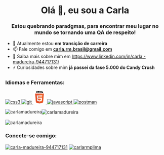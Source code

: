 <h1 align="center">Olá 👋, eu sou a Carla</h1>

<h3 align="center">Estou quebrando paradgmas, para encontrar meu lugar no mundo se tornando uma QA de respeito!</h3>

- 🔭 Atualmente estou **em transição de carreira**
- 📫 Fale comigo em **carla.rm.brasil@gmail.com**
- 📄 Saiba mais sobre mim em [https://www.linkedin.com/in/carla -madureira-944717131/](https://www.linkedin.com/in/carla-madureira-944717131/)
- ⚡ Curiosidades sobre mim **já passei da fase 5.000 do Candy Crush**

<h3 align="left">Idiomas e Ferramentas:</h3>
<p align="left"> <a href="https://www.w3schools.com/css/" target="_blank" rel="noreferrer"> <img src="https://raw.githubusercontent. com/devicons/devicon/master/icons/css3/css3-original-wordmark.svg" alt="css3" width="40" height="40"/> </a> <a href="https:// git-scm.com/" target="_blank" rel="noreferrer"> <img src="https://www.vectorlogo.zone/logos/git-scm/git-scm-icon.svg" alt=" git" width="40" height="40"/> </a> <a href="https://www.w3.org/html/" target="_blank" rel="noreferrer"> <img src ="https://raw.githubusercontent.com/devicons/devicon/master/icons/html5/html5-original-wordmark.svg" alt="html5" width="40" height="40"/> </a> <a href="https:// developer.mozilla.org/en-US/docs/Web/JavaScript" target="_blank" rel="noreferrer"> <img src="https://raw.githubusercontent.com/devicons/devicon/master/icons/ javascript/javascript-original.svg" alt="javascript" width="40" height="40"/> </a> <a href="https://postman.com" target="_blank" rel=" noreferrer"> <img src="https://www.vectorlogo.zone/logos/getpostman/getpostman-icon.svg" alt="postman" width="40" height="40"/> </a></p>

<p><img align="left" src="https://github-readme-stats.vercel.app/api/top-langs?username=carlamadureira&show_icons=true&locale=en&layout=compact" alt="carlamadureira" /> </p>

<p> <img align="center" src="https://github-readme-stats.vercel.app/api?username=carlamadureira&show_icons=true&locale=en" alt="carlamadureira" /> </p>

<p><img align="center" src="https://github-readme-streak-stats.herokuapp.com/?user=carlamadureira&" alt="carlamadureira" /></p>


<h3 align="left" >Conecte-se comigo:</h3>
<p align="left">
<a href="https://linkedin.com/in/carla-madureira-944717131" target="blank"><img align="center" src="https://raw.githubusercontent.com/rahuldkjain/github -profile-readme-generator/master/src/images/icons/Social/linked-in-alt.svg" alt="carla-madureira-944717131" height="30" width="40" /></a>
<a href="https://instagram.com/carlarmplima" target="blank"><img align="center" src="https://raw.githubusercontent.com/rahuldkjain/github-profile-readme-generator /master/src/images/icons/Social/instagram.svg" alt="carlarmplima" height="30" width="40" /></a>
</p>

